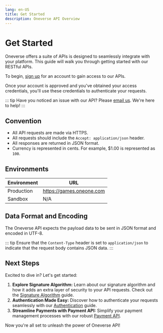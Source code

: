 ```yaml
---
lang: en-US
title: Get Started
description: Oneverse API Overview
---
```


# Get Started

Oneverse offers a suite of APIs is designed to seamlessly integrate with your platform. This guide will walk you through getting started with our RESTful APIs.

To begin, [sign up][email] for an account to gain access to our APIs.

Once your account is approved and you've obtained your access credentials, you'll use these credentials to authenticate your requests.

::: tip
 Have you noticed an issue with our API? Please [email us][email]. We're here to help!
:::

## Convention

* All API requests are made via HTTPS.
* All requests should include the `Accept: application/json` header.
* All responses are returned in JSON format.
* Currency is represented in cents. For example, $1.00 is represented as `100`.

## Environments

| Environment | URL                      |
| ----------- | ------------------------ |
| Production  | https://games.oneone.com |
| Sandbox     | N/A                      |

## Data Format and Encoding
The Oneverse API expects the payload data to be sent in JSON format and encoded in UTF-8.

::: tip
Ensure that the `Content-Type` header is set to `application/json` to indicate that the request body contains JSON data.
:::

## Next Steps

Excited to dive in? Let's get started:

1. **Explore Signature Algorithm:** Learn about our signature algorithm and how it adds an extra layer of security to your API requests. Check out the [Signature Algorithm][signatureAlgorithm] guide.
2. **Authentication Made Easy:** Discover how to authenticate your requests seamlessly with our [Authentication][authentication] guide.
3. **Streamline Payments with Payment API:** Simplify your payment management processes with our robust [Payment API][paymentApi].

Now you're all set to unleash the power of Oneverse API!

[signatureAlgorithm]: /guide/signature-algorithm.md
[authentication]: /guide/authentication.md
[paymentApi]: /reference/payment-api.md
[email]: mailto:tech@oneone.com
